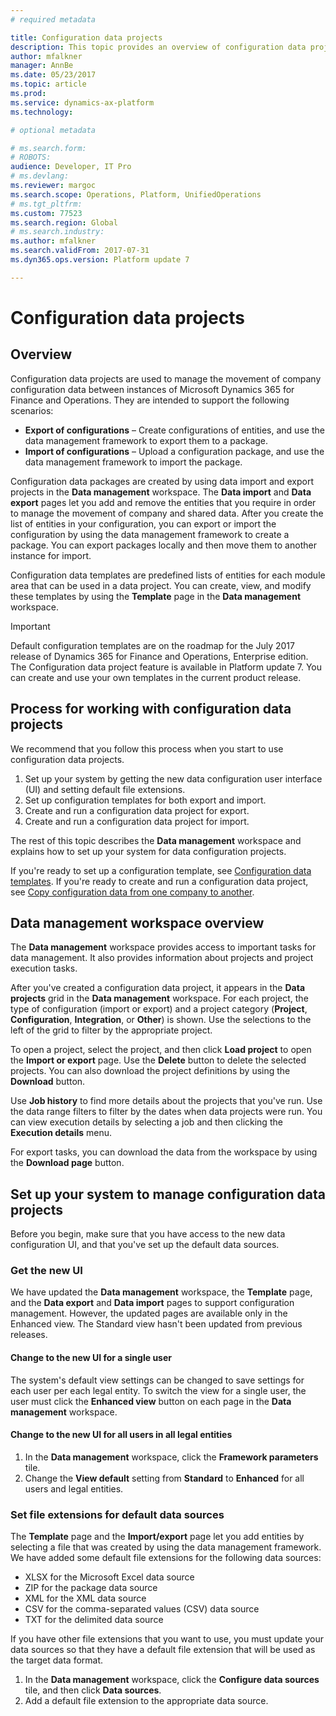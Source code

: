 ```yaml
---
# required metadata

title: Configuration data projects
description: This topic provides an overview of configuration data projects, configuration data templates, and the process for using them to move company configuration data between instances of Dynamics 365 for Finance and Operations.
author: mfalkner
manager: AnnBe
ms.date: 05/23/2017
ms.topic: article
ms.prod: 
ms.service: dynamics-ax-platform
ms.technology: 

# optional metadata

# ms.search.form: 
# ROBOTS: 
audience: Developer, IT Pro
# ms.devlang: 
ms.reviewer: margoc
ms.search.scope: Operations, Platform, UnifiedOperations
# ms.tgt_pltfrm: 
ms.custom: 77523
ms.search.region: Global
# ms.search.industry: 
ms.author: mfalkner
ms.search.validFrom: 2017-07-31
ms.dyn365.ops.version: Platform update 7

---
```

# Configuration data projects

## Overview
Configuration data projects are used to manage the movement of company configuration data between instances of Microsoft Dynamics 365 for Finance and Operations. They are intended to support the following scenarios:
- **Export of configurations** – Create configurations of entities, and  use the data management framework to export them to a package.
- **Import of configurations** – Upload a configuration package, and use the data management framework to import the package.

Configuration data packages are created by using data import and export projects in the **Data management** workspace. The **Data import** and **Data export** pages let you add and remove the entities that you require in order to manage the movement of company and shared data. After you create the list of entities in your configuration, you can export or import the configuration by using the data management framework to create a package. You can export packages locally and then move them to another instance for import.

Configuration data templates are predefined lists of entities for each module area that can be used in a data project. You can create, view, and modify these templates by using the **Template** page in the **Data management** workspace.

> [!IMPORTANT]
> Default configuration templates are on the roadmap for the July 2017 release of Dynamics 365 for Finance and Operations, Enterprise edition. The Configuration data project feature is available in Platform update 7. You can create and use your own templates in the current product release.

## Process for working with configuration data projects
We recommend that you follow this process when you start to use configuration data projects.

1. Set up your system by getting the new data configuration user interface (UI) and setting default file extensions.
2. Set up configuration templates for both export and import.
3. Create and run a configuration data project for export.
4. Create and run a configuration data project for import.

The rest of this topic describes the **Data management** workspace and explains how to set up your system for data configuration projects.

If you're ready to set up a configuration template, see [Configuration data templates](configuration-data-templates.md). If you're ready to create and run a configuration data project, see [Copy configuration data from one company to another](copy-configuration.md).

## Data management workspace overview
The **Data management** workspace provides access to important tasks for data management. It also provides information about projects and project execution tasks.

After you've created a configuration data project, it appears in the **Data projects** grid in the **Data management** workspace. For each project, the type of configuration (import or export) and a project category (**Project**, **Configuration**, **Integration**, or **Other**) is shown. Use the selections to the left of the grid to filter by the appropriate project.

To open a project, select the project, and then click **Load project** to open the **Import or export** page. Use the **Delete** button to delete the selected projects. You can also download the project definitions by using the **Download** button.

Use **Job history** to find more details about the projects that you've run. Use the data range filters to filter by the dates when data projects were run. You can view  execution details by selecting a job and then clicking the **Execution details** menu.

For export tasks, you can download the data from the workspace by using the **Download page** button.

## Set up your system to manage configuration data projects
Before you begin, make sure that you have access to the new data configuration UI, and that you've set up the default data sources.

### Get the new UI
We have updated the **Data management** workspace, the **Template** page, and the **Data export** and **Data import** pages to support  configuration management. However, the updated pages are available only in the Enhanced view. The Standard view hasn't been updated from previous releases.

#### Change to the new UI for a single user

The system's default view settings can be changed to save settings for each user per each legal entity. To switch the view for a single user, the user must click the **Enhanced view** button on each page in the **Data management** workspace.

#### Change to the new UI for all users in all legal entities

1. In the **Data management** workspace, click the **Framework parameters** tile.
2. Change the **View default** setting from **Standard** to **Enhanced** for all users and legal entities.

### Set file extensions for default data sources
The **Template** page and the **Import/export** page let you add entities by selecting a file that was created by using the data management framework. We have added some default file extensions for the following data sources:

- XLSX for the Microsoft Excel data source
- ZIP for the package data source
- XML for the XML data source
- CSV for the comma-separated values (CSV) data source
- TXT for the delimited data source

If you have other file extensions that you want to use, you must update your data sources so that they have a default file extension that will be used as the target data format.

1. In the **Data management** workspace, click the **Configure data sources** tile, and then click **Data sources**.
2. Add a default file extension to the appropriate data source.
